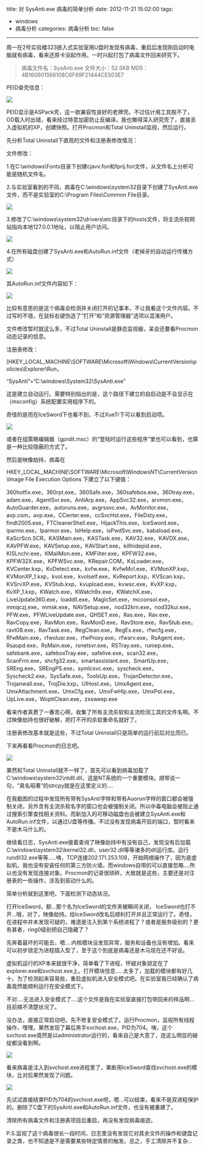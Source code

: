 title: 对 SysAnti.exe 病毒的简单分析
date: 2012-11-21 15:02:00
tags:
- windows
- 病毒分析
categories: 病毒分析
toc: false
---

周一在2号实验楼323嵌入式实验室用U盘时发现有病毒，重启后发现刚启动时电脑就有病毒，看来还原卡没起作用。一时兴起打包了病毒文件回来研究下。

> 病毒文件名：SysAnti.exe
文件大小：52.5KB
MD5：4B160901566108C6F89F21444CE503E7

PEID查壳信息：

![](/images/2/1.png)

PEID显示是ASPack壳，这一款兼容性良好的老牌壳。不过估计用工具脱不了，OD载入时出错，看来经过特意加密防止反编译。我也懒得深入研究壳了，直接丢入虚拟机的XP，创建快照。打开Procmon和Total Uninstall监视，然后运行。

先分析Total Uninstall下直观的文件和注册表修改情况：

文件修改：

1.在C:\windows\Fonts目录下创建cjavv.fon和fprij.fon文件，从文件名上分析可能是随机文件名。

2.与实验室看到的不同，病毒在C:\windows\system32目录下创建了SysAnti.exe文件，而不是实验室的C:\Program Files\Common File目录。

![](/images/2/2.png)

3.修改了C:\windows\system32\drivers\etc目录下的hosts文件，将主流杀软网站指向本地127.0.0.1地址，以阻止用户访问。

<!-- more -->

![](/images/2/3.png)

4.在所有磁盘创建了SysAnti.exe和AutoRun.inf文件（老掉牙的自动运行传播方式）

![](/images/2/4.png)

其AutoRun.inf文件内容如下：

![](/images/2/5.png)

比较有意思的是这个病毒会检测并关闭打开的记事本，不让我看这个文件内容。不过写的不错，在鼠标右键伪造了“打开”和“资源管理器”选项以混淆用户。

文件修改暂时就这么多，不过Total Uninstall是静态监视器，呆会还要看Procmon动态记录的信息。

注册表修改：

[HKEY_LOCAL_MACHINE\SOFTWARE\Microsoft\Windows\CurrentVersion\policies\Explorer\Run，

“SysAnti”=”C:\windows\System32\SysAnti.exe”

这是建立自动运行。需要特别指出的是，这个路径下建立的自启动是不会显示在（msconfig）系统配置实用程序下的。

奇怪的是而在IceSword下也看不到，不过XueTr下可以看到启动项。

![](/images/2/6.png)

或者在组策略编辑器（gprdit.msc）的“登陆时运行这些程序”里也可以看到，也算是一种比较隐蔽的方式了。

然后是映像劫持，病毒在

HKEY_LOCAL_MACHINE\SOFTWARE\Microsoft\WindowsNT\CurrentVersion\Image File Execution Options 下建立了以下键值：

360hotfix.exe，360rpt.exe，360Safe.exe，360safebox.exe，360tray.exe，adam.exe，AgentSvr.exe，AntiArp.exe，AppSvc32.exe，arvmon.exe，AutoGuarder.exe，autoruns.exe，avgrssvc.exe，AvMonitor.exe，avp.com，avp.exe，CCenter.exe，ccSvcHst.exe，FileDsty.exe，findt2005.exe，FTCleanerShell.exe，HijackThis.exe，IceSword.exe，iparmo.exe，Iparmor.exe，IsHelp.exe，isPwdSvc.exe，kabaload.exe，KaScrScn.SCR，KASMain.exe，KASTask.exe，KAV32.exe，KAVDX.exe，KAVPFW.exe，KAVSetup.exe，KAVStart.exe，killhidepid.exe，KISLnchr.exe，KMailMon.exe，KMFilter.exe，KPFW32.exe，KPFW32X.exe，KPFWSvc.exe，KRepair.COM，KsLoader.exe，KVCenter.kxp，KvDetect.exe，kvfw.exe，KvfwMcl.exe，KVMonXP.kxp，KVMonXP_1.kxp，kvol.exe，kvolself.exe，KvReport.kxp，KVScan.kxp，KVSrvXP.exe，KVStub.kxp，kvupload.exe，kvwsc.exe，KvXP.kxp，KvXP_1.kxp，KWatch.exe，KWatch9x.exe，KWatchX.exe，LiveUpdate360.exe，loaddll.exe，MagicSet.exe，mcconsol.exe，mmqczj.exe，mmsk.exe，NAVSetup.exe，nod32krn.exe，nod32kui.exe，PFW.exe，PFWLiveUpdate.exe，QHSET.exe，Ras.exe，Rav.exe，RavCopy.exe，RavMon.exe，RavMonD.exe，RavStore.exe，RavStub.exe，ravt08.exe，RavTask.exe，RegClean.exe，RegEx.exe，rfwcfg.exe，RfwMain.exe，rfwolusr.exe，rfwProxy.exe，rfwsrv.exe，RsAgent.exe，Rsaupd.exe，RsMain.exe，rsnetsvr.exe，RSTray.exe，runiep.exe，safebank.exe，safeboxTray.exe，safelive.exe，scan32.exe，ScanFrm.exe，shcfg32.exe，smartassistant.exe，SmartUp.exe，SREng.exe，SREngPS.exe，symlcsvc.exe，syscheck.exe，Syscheck2.exe，SysSafe.exe，ToolsUp.exe，TrojanDetector.exe，Trojanwall.exe，TrojDie.kxp，UIHost.exe，UmxAgent.exe，UmxAttachment.exe，UmxCfg.exe，UmxFwHlp.exe，UmxPol.exe，UpLive.exe，WoptiClean.exe，zxsweep.exe

看来作者真费了一番苦心啊，收集了所有主流杀软和主流检测工具的文件名啊。不过映像劫持也很好破解，把打不开的杀软重命名就好了。

注册表修改基本就是这些，不过Total Uninstall只是简单的运行前后对比而已。

下来再看看Procmon的日志吧。

![](/images/2/7.png)

果然和Total Uninstall就不一样了，首先可以看到病毒加载了C:\windows\system32\ntdll.dll，这是NT系统的一个重要模块。顺带说一句，“臭名昭著”的strcpy就是在这里定义的….

在我截图的过程中发现所有带有SysAnti字样和带有Auorun字样的窗口都会被强制关闭，另外含有主流杀软名字的窗口也会被强制关闭。所以中毒电脑会被阻止通过搜索引擎查找相关资料。而新加入的可移动磁盘也会被建立SysAnti.exe和AutoRun.inf文件，以通过U盘等传播。不过没有发现病毒开启的端口，暂时看来不是木马什么的。

继续看日志，SysAnti.exe接着查询了映像劫持中有没有自己，发现没有后加载 C:\windows\system32\kernel32.dll，user32.dll等等诸多的dll运行库。运行rundll32.exe等等…..咦，TCP连接202.171.253.108，开始网络操作了，因为是虚拟机，我也没有安装任何的第三方防火墙，而windows自带的可以直接忽略….所以也没有发现连接对象。Procmon的记录很琐碎，大致就是这些，主要还是对注册表的一些操作，涉及到驱动什么的。

简单分析就到这里吧，下面检测下动态状况。

打开IceSword，额…那个名为IceSword的文件夹被瞬间关闭， IceSword也打不开…哦，对了，映像劫持。给IceSword改名后顺利打开并且正常运行了。奇怪，在进程中并未发现可疑的，难道是注入到某个系统进程了？或者是服务级别的？更有甚者，ring0级别把自己隐藏了？

先奔着最坏的可能去，嗯….内核模块没发现异常，服务和设备也没有增加。看来可以初步锁定为进程插入型了，至于这个到底是病毒还是木马现在还不好说。

虚拟机运行的XP本来就很干净，简单看了下进程，怀疑对象锁定在了explorer.exe和svchost.exe上。打开模块信息…..太多了，加载的模块都有好几十。为了检测起来容易些，重启虚拟机进入安全模式吧。在实验室我已经确认了病毒竟然能顺利运行在安全模式下。

不对….无法进入安全模式了….这个文件是我在实验室直接打包带回来的样品啊…目前搞不清楚状况了。

没办法，直接正常启动吧，先不修复安全模式了。运行Procmon，监视所有线程操作，嘿嘿，果然发现了幕后黑手svchost.exe，PID为704。咦，这个svchost.exe竟然是以administrator运行的，看来自己是大意了，连这么明显的破绽都没看到啊。

![](/images/2/8.png)

看来病毒是注入到svchost.exe进程里了，果断用IceSword查找svchost.exe的模块，比对后果然发现了问题。

![](/images/2/9.png)

先试试直接结束PID为704的svchost.exe吧，嗯…可以结束，看来不是双进程保护的。删除了C盘下的SysAnti.exe和AutoRun.inf文件，也没有被重建了。

清除所有病毒文件和注册表项目后重启，再没有发现病毒痕迹。

P.S.监视了这个病毒很长一段时间，日志里没有发现它对其余文件的操作和键盘记录之类，也不知道是不是需要某些特定情景的触发。总之，手工清除并不复杂...

